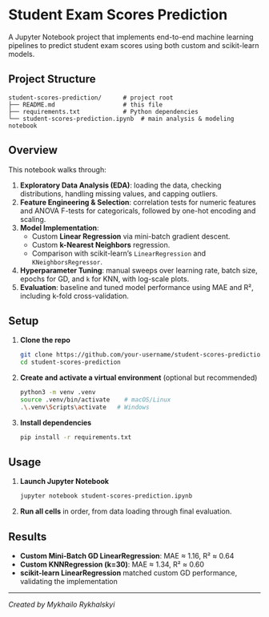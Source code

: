 # Student Exam Scores Prediction

A Jupyter Notebook project that implements end-to-end machine learning pipelines to predict student exam scores using both custom and scikit-learn models.

## Project Structure

```
student-scores-prediction/      # project root
├── README.md                   # this file
├── requirements.txt            # Python dependencies
└── student-scores-prediction.ipynb  # main analysis & modeling notebook
```

## Overview

This notebook walks through:

1. **Exploratory Data Analysis (EDA)**: loading the data, checking distributions, handling missing values, and capping outliers.
2. **Feature Engineering & Selection**: correlation tests for numeric features and ANOVA F-tests for categoricals, followed by one-hot encoding and scaling.
3. **Model Implementation**:
   - Custom **Linear Regression** via mini-batch gradient descent.
   - Custom **k-Nearest Neighbors** regression.
   - Comparison with scikit-learn’s `LinearRegression` and `KNeighborsRegressor`.
4. **Hyperparameter Tuning**: manual sweeps over learning rate, batch size, epochs for GD, and `k` for KNN, with log-scale plots.
5. **Evaluation**: baseline and tuned model performance using MAE and R², including k-fold cross-validation.

## Setup

1. **Clone the repo**
   ```bash
   git clone https://github.com/your-username/student-scores-prediction.git
   cd student-scores-prediction
   ```
2. **Create and activate a virtual environment** (optional but recommended)
   ```bash
   python3 -m venv .venv
   source .venv/bin/activate    # macOS/Linux
   .\.venv\Scripts\activate   # Windows
   ```
3. **Install dependencies**
   ```bash
   pip install -r requirements.txt
   ```

## Usage

1. **Launch Jupyter Notebook**
   ```bash
   jupyter notebook student-scores-prediction.ipynb
   ```
2. **Run all cells** in order, from data loading through final evaluation.

## Results

- **Custom Mini-Batch GD LinearRegression**: MAE ≈ 1.16, R² ≈ 0.64
- **Custom KNNRegression (k=30)**: MAE ≈ 1.34, R² ≈ 0.60
- **scikit-learn LinearRegression** matched custom GD performance, validating the implementation

---

*Created by Mykhailo Rykhalskyi*

